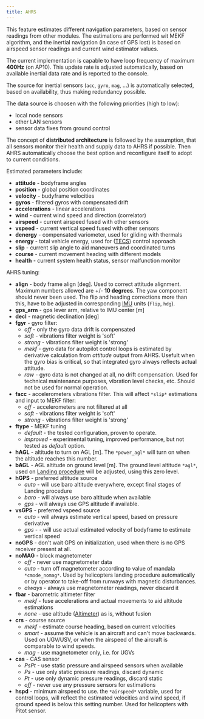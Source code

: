 ```yaml
---
title: AHRS
---
```


This feature estimates different navigation parameters, based on sensor readings from other modules. The estimations are performed wit MEKF algorithm, and the inertial navigation (in case of GPS lost) is based on airspeed sensor readings and current wind estimator values.

The current implementation is capable to have loop frequency of maximum **400Hz** (on AP10). This update rate is adjusted automatically, based on available inertial data rate and is reported to the console.

The source for inertial sensors (`acc`, `gyro`, `mag`, ...) is automatically selected, based on availability, thus making  redundancy possible.

The data source is choosen with the following priorities (high to low):

- local node sensors
- other LAN sensors
- sensor data fixes from ground control

The concept of **distributed architecture** is followed by the assumption, that all sensors monitor their health and supply data to AHRS if possible. Then AHRS automatically choose the best option and reconfigure itself to adopt to current conditions.

Estimated parameters include:

- **attitude** - bodyframe angles
- **position** - global position coordinates
- **velocity** - budyframe velocities
- **gyros** - filtered gyros with compensated drift
- **accelerations** - linear accelerations
- **wind** - current wind speed and direction (correlator)
- **airspeed** - current airspeed fused with other sensors
- **vspeed** - current vertical speed fused with other sensors
- **denergy** - compensated variometer, used for gliding with thermals
- **energy** - total vehicle energy, used for ([TECS](http://www.acronymfinder.com/Total-Energy-Control-System-(TECS).html)) control approach
- **slip** - current slip angle to aid maneuvers and coordinated turns
- **course** - current movement heading with different models
- **health** - current system health status, sensor malfunction monitor

AHRS tuning:

- **align**     - body frame align [deg]. Used to correct attitude alignment. Maximum numbers allowed are +/- **10 degrees**. The yaw component should never been used. The flip and heading corrections more than this, have to be adjusted in corresponding [IMU](#imu) units (`flip`, `hdg`).
- **gps_arm**   - gps lever arm, relative to IMU center [m]
- **decl**      - magnetic declination [deg]
- **fgyr**      - gyro filter:
    - *off* - only the gyro data drift is compensated
    - *soft* - vibrations filter weight is 'soft'
    - *strong* - vibrations filter weight is 'strong'
    - *mekf* - gyro data for autopilot control loops is estimated by derivative calculation from *attitude* output from AHRS. Usefult when the gyro bias is critical, so that integrated gyro always reflects actual attitude.
    - *raw* - gyro data is not changed at all, no drift compensation. Used for technical maintenance purposes, vibration level checks, etc. Should not be used for normal operation.
- **facc**      - accelerometers vibrations filter. This will affect `*slip*` estimations and input to MEKF filter:
    - *off* - accelerometers are not filtered at all
    - *soft* - vibrations filter weight is 'soft'
    - *strong* - vibrations filter weight is 'strong'
- **ftype**     - MEKF tuning
    - *default* - the tested configuration, proven to operate.
    - *improved* - experimental tuning, improved performance, but not tested as *default* option.
- **hAGL**      - altitude to turn on AGL [m]. The `*power_agl*` will turn on when the altitude reaches this number.
- **bAGL**      - AGL altitude on ground level [m]. The ground level altitude `*agl*`, used on [Landing procedure](tuning.md#landing) will be adjusted, using this zero level.
- **hGPS**      - preferred altitude source
    - *auto* - will use baro altitude everywhere, except final stages of Landing procedure
    - *baro* - will always use baro altitude when available
    - *gps* - will always use GPS altitude if available.
- **vsGPS**     - preferred vspeed source
    - *auto* - will always estimate vertical speed, based on pressure derivative
    - *gps* - - will use actual estimated velocity of bodyframe to estimate vertical speed
- **noGPS**     - don't wait GPS on initialization, used when there is no GPS receiver present at all.
- **noMAG**     - block magnetometer
    - *off* - never use magnetometer data
    - *auto* - turn off magnetometer according to value of mandala `*cmode_nomag*`. Used by helicopters landing procedure automatically or by operator to take-off from runways with magnetic disturbances.
    - *always* - always use magnetometer readings, never discard it
- **fbar**      - barometric altimeter filter
    - *mekf* - fuse accelerations and actual movements to aid altitude estimations
    - *none* - use altitude ([Altimeter](#altimeter)) as is, without fusion
- **crs**       - course source
    - *mekf* - estimate course heading, based on current velocities
    - *smart* - assume the vehicle is an aircraft and can't move backwards. Used on UGV/USV, or when the airspeed of the aircraft is comparable to wind speeds.
    - *mag* - use magnetometer only, i.e. for UGVs
- **cas**       - CAS sensor
    - *PsPt* - use static pressure and airspeed sensors when available
    - *Ps* - use only static pressure readings, discard dynamic
    - *Pt* - use only dynamic pressure readings, discard static
    - *off* - never use any pressure sensors for estimations
- **hspd**      - minimum airspeed to use. the `*airspeed*` variable, used for control loops, will reflect the estimated velocities and wind speed, if ground speed is below this setting number. Used for helicopters with Pitot sensor.

